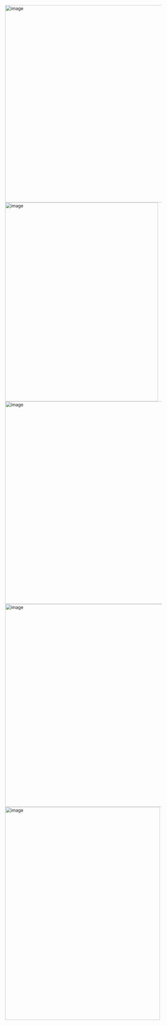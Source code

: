 <img width="523" height="633" alt="image" src="https://github.com/user-attachments/assets/3b22260e-de7a-4382-aa51-286ecc9dc330" />
<img width="492" height="638" alt="image" src="https://github.com/user-attachments/assets/420f2aff-8d70-4b1d-90b0-481c6380c170" />
<img width="515" height="650" alt="image" src="https://github.com/user-attachments/assets/a97a952e-0907-4a67-b51a-d6f449687bb1" />
<img width="534" height="651" alt="image" src="https://github.com/user-attachments/assets/487e27e3-0efc-4118-8752-6b96ef642ebd" />
<img width="498" height="683" alt="image" src="https://github.com/user-attachments/assets/1daf7245-3bf2-4f9f-8695-da9420367a4d" />


